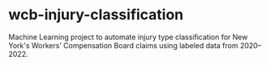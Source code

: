 # wcb-injury-classification
Machine Learning project to automate injury type classification for New York's Workers’ Compensation Board claims using labeled data from 2020–2022.
